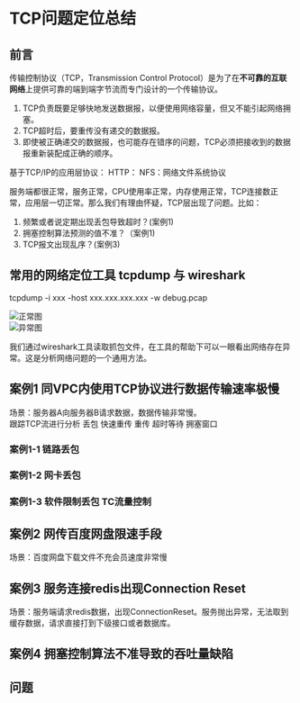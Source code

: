 # TCP问题定位总结

## 前言
传输控制协议（TCP，Transmission Control Protocol）是为了在**不可靠的互联网络**上提供可靠的端到端字节流而专门设计的一个传输协议。  
1. TCP负责既要足够快地发送数据报，以便使用网络容量，但又不能引起网络拥塞。
2. TCP超时后，要重传没有递交的数据报。
3. 即使被正确递交的数据报，也可能存在错序的问题，TCP必须把接收到的数据报重新装配成正确的顺序。  

基于TCP/IP的应用层协议：
HTTP：
NFS：网络文件系统协议

服务端都很正常，服务正常，CPU使用率正常，内存使用正常，TCP连接数正常，应用层一切正常。那么我们有理由怀疑，TCP层出现了问题。比如：  

1. 频繁或者说定期出现丢包导致超时？(案例1)
2. 拥塞控制算法预测的值不准？（案例1)
3. TCP报文出现乱序？(案例3)

## 常用的网络定位工具 tcpdump 与 wireshark
tcpdump -i xxx -host xxx.xxx.xxx.xxx -w debug.pcap  

![正常图]()  
![异常图]()  

我们通过wireshark工具读取抓包文件，在工具的帮助下可以一眼看出网络存在异常。这是分析网络问题的一个通用方法。

## 案例1 同VPC内使用TCP协议进行数据传输速率极慢
场景：服务器A向服务器B请求数据，数据传输非常慢。   
跟踪TCP流进行分析
丢包
快速重传
重传
超时等待
拥塞窗口



### 案例1-1 链路丢包

### 案例1-2 网卡丢包

### 案例1-3 软件限制丢包 TC流量控制

## 案例2 网传百度网盘限速手段
场景：百度网盘下载文件不充会员速度非常慢

## 案例3 服务连接redis出现Connection Reset
场景：服务端请求redis数据，出现ConnectionReset。服务抛出异常，无法取到缓存数据，请求直接打到下级接口或者数据库。


## 案例4 拥塞控制算法不准导致的吞吐量缺陷

## 问题